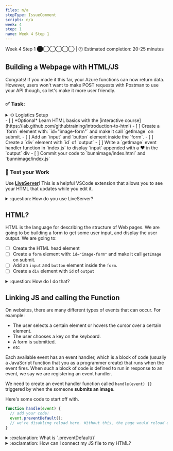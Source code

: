 ```yaml
---
files: n/a
stepType: IssueComment
scripts: n/a
week: 4
step: 1
name: Week 4 Step 1
---
```

Week 4 Step 1 ⬤◯◯◯◯◯ | 🕐 Estimated completion: 20-25 minutes

## Building a Webpage with HTML/JS
Congrats! If you made it this far, your Azure functions can now return data. However, users won't want to make POST requests with Postman to use your API though, so let's make it more user friendly.


### ✅  Task:
<details>
<summary>⚙️ Logistics Setup</summary>
- [ ]  Create a  `week4` branch 
- [ ]  Install [LiveServer](https://marketplace.visualstudio.com/items?itemName=ritwickdey.LiveServer) for testing
</details>
- [ ]  *Optional* Learn HTML basics with the [interactive course](https://lab.github.com/githubtraining/introduction-to-html)
- [ ]  Create a `form` element with: `id="image-form"` and make it call `getImage` on submit.
- [ ]  Add an `input` and `button` element inside the `form`.
- [ ]  Create a `div` element with `id` of `output`
- [ ]  Write a `getImage` event handler function in `index.js` to display `input` appended with a ❤️ in the `output` div 
- [ ] Commit your code to `bunnimage/index.html` and `bunnimage/index.js`

### 🚧 Test your Work
Use **[LiveServer](https://marketplace.visualstudio.com/items?itemName=ritwickdey.LiveServer)**! This is a helpful VSCode extension that allows you to see your HTML that updates while you edit it.

<details>
<summary>:question: How do you use LiveServer? </summary>
<br>

![image](https://user-images.githubusercontent.com/69332964/99007366-0fd21f80-2512-11eb-9af9-311d89098c0b.png)
* To start a local server, click `Go live` at the bottom right of the screen, as shown in the image.
    * Make sure that you have the entire repo open on VS Code and not just the individual files.
    * If this is your first time installing LiveServer, you might need to close/quit VS Code and reopen it.
* Test it out, and see what your HTML page looks like! *It's OK if it's boring, so feel free to style it with CSS!*

</details>

## HTML?
HTML is the language for describing the structure of Web pages. We are going to be building a form to get some user input, and display the user output. We are going to:

- [ ]  Create the HTML head element 
- [ ]  Create a `form` element with: `id="image-form"` and make it call `getImage` on submit.
- [ ]  Add an `input` and `button` element inside the `form`.
- [ ]  Create a `div` element with `id` of `output`

<details>
<summary>:question: How do I do that?</summary>
</br>

First, add this to the top of your HTML page. This is standard information every page usually has.
```html
<!DOCTYPE html>
<html lang="en">
  <head>
    <meta charset="utf-8">
    <meta http-equiv="X-UA-Compatible" content="IE=edge">
    <meta name="viewport" content="width=device-width, initial-scale=1">
    <meta name="description" content="">
    <meta name="author" content="">

    <title>WHAT'S THIS PROJECT CALLED?</title>

  </head>
```

Create a `body` tag. We're going to be putting code in here.
```html
<body>

  <!--We're putting stuff here!-->

</body>
```

### Create a title container
```html
      <div>
          <h1>Example Project</h1>
          <hr/>
      </div>
```

### Displaying output and entering input
First, create a `div`.
```html
<div>
  <!--We're putting stuff here!-->
</div>
```

**Where is the user going to input the text** In a form - make sure to change the values!.
```html
      <form>
        <div class="form-group">
          <div id="image-div">
                  <input type="text" id="name" class="c-form-input" name="name" /><br>
                  <input onclick="getImage()" class="c-btn c-btn--primary" value="Submit" type="button" />       
      </form>

      <hr/> <!--we're just creating a separation-->
```


**Where will the output be displayed?** Look out below!
```html
      <div id="fillthisin"></div>
```
This is where you'll see the output pop up!

<br><br/>
</details>

## Linking JS and calling the Function
On websites, there are many different types of events that can occur. For example:
- The user selects a certain element or hovers the cursor over a certain element.
- The user chooses a key on the keyboard.
- A form is submitted.
- etc


Each available event has an event handler, which is a block of code (usually a JavaScript function that you as a programmer create) that runs when the event fires. When such a block of code is defined to run in response to an event, we say we are registering an event handler.

We need to create an event handler function called `handle(event) {}` triggered by when the someone **submits an image**.

Here's some code to start off with.
```js
function handle(event) {
  // add your code!
  event.preventDefault();
  // we're disabling reload here. Without this, the page would reload every time the button was pressed.
}
```

<details>
<summary>:exclamation: What is `.preventDefault()` </summary>
  </br>

Sometimes, you'll come across a situation where you want to prevent an event from doing what it does by default. The trouble comes when the user has not submitted the data correctly — as a developer, you want to prevent the submission to the server and give an error message saying what's wrong and what needs to be done to put things right. 
<br>
we can call the preventDefault() function on the event object — which stops the page from reloading every time the button was pressed!
</details>



<details>
<summary>:exclamation: How can I connect my JS file to my HTML?</summary>
  </br>

Great question! All we have to do is reference it just like we did with the jQuery.
```js
<script src="index.js" type="text/javascript"></script>
```
> Place this directly under your jQuery reference.
</details>

